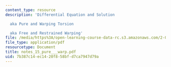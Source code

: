 ```yaml
---
content_type: resource
description: 'Differential Equation and Solution

  aka Pure and Warping Torsion

  aka Free and Restrained Warping'
file: /media/https%3A/open-learning-course-data-rc.s3.amazonaws.com/2-082-ship-structural-analysis-design-13-122-spring-2003/7b387c14ec1420f858bfd7ca7947d79a_notes_15_pure___warp.pdf
file_type: application/pdf
resourcetype: Document
title: notes_15_pure___warp.pdf
uid: 7b387c14-ec14-20f8-58bf-d7ca7947d79a
---
```

